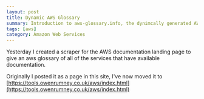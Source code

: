 ```yaml
---
layout: post
title: Dynamic AWS Glossary
summary: Introduction to aws-glossary.info, the dynimcally generated AWS Glossary of services
tags: [aws]
category: Amazon Web Services
---
```


Yesterday I created a scraper for the AWS documentation landing page to give an aws glossary of all of the services that have available documentation.

Originally I posted it as a page in this site, I've now moved it to [https://tools.owenrumney.co.uk/aws/index.html](https://tools.owenrumney.co.uk/aws/index.html)

